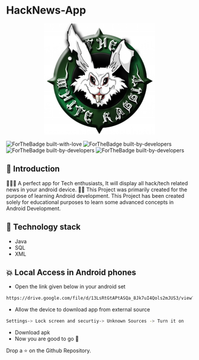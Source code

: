 # HackNews-App

<p align="center">
  <img width="300" height="300" src="https://github.com/salonigupta1/HackNews-App/blob/master/app/src/main/res/drawable/logo.png">
</p>

![ForTheBadge built-with-love](http://ForTheBadge.com/images/badges/built-with-love.svg)
![ForTheBadge built-by-developers](http://ForTheBadge.com/images/badges/built-by-developers.svg)
![ForTheBadge built-by-developers](https://forthebadge.com/images/badges/made-with-java.svg)
![ForTheBadge built-by-developers](https://forthebadge.com/images/badges/built-for-android.svg)

## 📌 Introduction

👩🏻‍💻 A perfect app for Tech enthusiasts, It will display all hack/tech related news in your android device. 🤞🏼 This Project was primarily created for the purpose of learning Android development. This Project has been created solely for educational purposes to learn some advanced concepts in Android Development.

## 🏁 Technology stack
- Java
- SQL
- XML

## 💥 Local Access in Android phones
- Open the link given below in your android set
```sh
https://drive.google.com/file/d/13LsRtGtAPtASQa_8Jk7uI4Qols2mJUS3/view?usp=sharing
```
- Allow the device to download app from external source
```sh
Settings-> Lock screen and securtiy-> Unknown Sources -> Turn it on
```
- Download apk
- Now you are good to go 🏃‍

Drop a ⭐ on the Github Repository.
